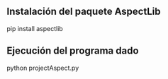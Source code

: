 ## Instalación del paquete AspectLib
pip install aspectlib
## Ejecución del programa dado
python projectAspect.py
